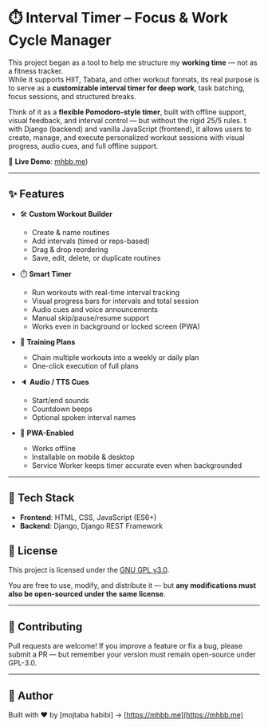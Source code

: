 # ⏱️ Interval Timer – Focus & Work Cycle Manager

This project began as a tool to help me structure my **working time** — not as a fitness tracker.  
While it supports HIIT, Tabata, and other workout formats, its real purpose is to serve as a **customizable interval timer for deep work**, task batching, focus sessions, and structured breaks.

Think of it as a **flexible Pomodoro-style timer**, built with offline support, visual feedback, and interval control — but without the rigid 25/5 rules.
t with Django (backend) and vanilla JavaScript (frontend), it allows users to create, manage, and execute personalized workout sessions with visual progress, audio cues, and full offline support.

🔗 **Live Demo**: [mhbb.me](https://mhbb.me/forfun/interval-timer/))

---

## ✨ Features

- 🛠️ **Custom Workout Builder**

  - Create & name routines
  - Add intervals (timed or reps-based)
  - Drag & drop reordering
  - Save, edit, delete, or duplicate routines

- ⏱️ **Smart Timer**

  - Run workouts with real-time interval tracking
  - Visual progress bars for intervals and total session
  - Audio cues and voice announcements
  - Manual skip/pause/resume support
  - Works even in background or locked screen (PWA)

- 📅 **Training Plans**

  - Chain multiple workouts into a weekly or daily plan
  - One-click execution of full plans

- 🔈 **Audio / TTS Cues**

  - Start/end sounds
  - Countdown beeps
  - Optional spoken interval names

- 📱 **PWA-Enabled**
  - Works offline
  - Installable on mobile & desktop
  - Service Worker keeps timer accurate even when backgrounded

---

## 🧰 Tech Stack

- **Frontend**: HTML, CSS, JavaScript (ES6+)
- **Backend**: Django, Django REST Framework

## 📄 License

This project is licensed under the [GNU GPL v3.0](./LICENSE).

You are free to use, modify, and distribute it —
but **any modifications must also be open-sourced under the same license**.

---

## 🙌 Contributing

Pull requests are welcome!
If you improve a feature or fix a bug, please submit a PR — but remember your version must remain open-source under GPL-3.0.

---

## 👤 Author

Built with ❤️ by \[mojtaba habibi]
→ [https://mhbb.me](https://mhbb.me)
